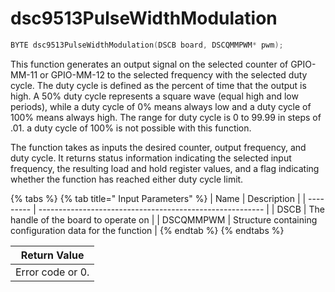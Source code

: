# dsc9513PulseWidthModulation

```c
BYTE dsc9513PulseWidthModulation(DSCB board, DSCQMMPWM* pwm);
```

This function generates an output signal on the selected counter of GPIO-MM-11 or GPIO-MM-12 to the selected frequency with the selected duty cycle. The duty cycle is defined as the percent of time that the output is high. A 50% duty cycle represents a square wave (equal high and low periods), while a duty cycle of 0% means always low and a duty cycle of 100% means always high. The range for duty cycle is 0 to 99.99 in steps of .01. a duty cycle of 100% is not possible with this function.

The function takes as inputs the desired counter, output frequency, and duty cycle. It returns status information indicating the selected input frequency, the resulting load and hold register values, and a flag indicating whether the function has reached either duty cycle limit.

{% tabs %}
{% tab title=" Input Parameters" %}
| Name      | Description                                              |
| --------- | -------------------------------------------------------- |
| DSCB      | The handle of the board to operate on                    |
| DSCQMMPWM | Structure containing configuration data for the function |
{% endtab %}
{% endtabs %}

| Return Value     |
| ---------------- |
| Error code or 0. |
